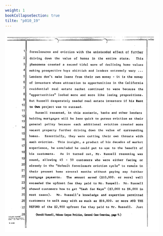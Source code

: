 ```yaml
---
weight: 1
bookCollapseSection: true
tilte: "p010_19"
---
```

![us_constitution_rip](../jpg/rip_in_010.jpg)

